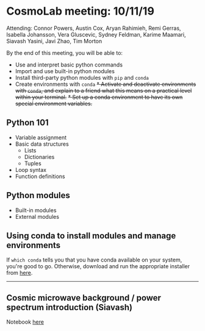 # CosmoLab meeting: 10/11/19

Attending: Connor Powers, Austin Cox, Aryan Rahimieh, Remi Gerras, Isabella Johansson, Vera Gluscevic, Sydney Feldman,
            Karime Maamari, Siavash Yasini, Javi Zhao, Tim Morton

By the end of this meeting, you will be able to:

* Use and interpret basic python commands
* Import and use built-in python modules
* Install third-party python modules with `pip` and `conda`
* Create environments with `conda`
~~* Activate and deactivate environments with `conda`, and explain to a friend what this means on a practical
  level within your terminal.~~
~~* Set up a conda environment to have its own special environment variables.~~

## Python 101

* Variable assignment
* Basic data structures
    - Lists
    - Dictionaries
    - Tuples
* Loop syntax
* Function definitions

## Python modules

* Built-in modules
* External modules

## Using conda to install modules and manage environments

If `which conda` tells you that you have conda available on your system, you're good to go.
Otherwise, download and run the appropriate installer from [here](https://docs.conda.io/en/latest/miniconda.html).


--------------------------
## Cosmic microwave background / power spectrum introduction (Siavash)

Notebook [here](https://github.com/syasini/cmb_tutorials/blob/master/power_spectrum.ipynb)
